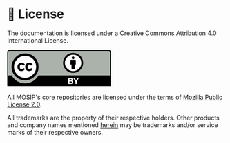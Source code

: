 # 📩 License

The documentation is licensed under a Creative Commons Attribution 4.0 International License.

![CC license Image](.gitbook/assets/by.svg)

All MOSIP's [core](https://github.com/mosip) repositories are licensed under the terms of [Mozilla Public License 2.0](https://github.com/mosip/commons/blob/master/LICENSE).

All trademarks are the property of their respective holders. Other products and company names mentioned [herein](https://github.com/mosip) may be trademarks and/or service marks of their respective owners.
